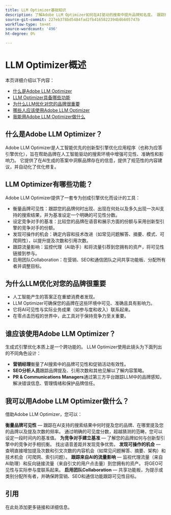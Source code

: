 ```yaml
---
title: LLM Optimizer基础知识
description: 了解Adobe LLM Optimizer如何在AI驱动的搜索中提升品牌知名度。 跟踪提及、引文和见解。 立即开始优化以实现更好的参与和影响。
source-git-commit: 227eb378bd5484fad2fb4165822394b0b605747b
workflow-type: tm+mt
source-wordcount: '496'
ht-degree: 0%

---
```



# LLM Optimizer概述

本页详细介绍以下内容：

* [什么是Adobe LLM Optimizer](#what-is-adobe-llm-optimizer)
* [LLM Optimizer具备哪些功能](#what-are-llm-optimizer-capabilities)
* [为什么LLM优化对您的品牌很重要](#why-llm-optimization-matters-for-your-brand)
* [哪些人应该使用Adobe LLM Optimizer](#who-should-use-adobe-llm-optimizer)
* [我能用Adobe LLM Optimizer做什么](#what-can-i-do-with-adobe-llm-optimizer)

## 什么是Adobe LLM Optimizer？

Adobe LLM Optimizer是人工智能优先的创新型引擎优化应用程序（也称为应答引擎优化），旨在帮助品牌在人工智能驱动的搜索环境中增强可见性、准确性和影响力。 它提供了在AI生成的答案中洞察品牌存在的信息，提供了规范性的内容建议，并自动化了优化修复。

## LLM Optimizer有哪些功能？

Adobe LLM Optimizer提供了一套专为创成引擎优化而设计的工具：

* 衡量品牌可见性：跟踪您的品牌何时出现、出现在何处以及多久出现一次AI支持的搜索结果，并为基准设定一个明确的可见性分数。
* 设定竞争对手的基准：比较您的品牌在语音和展示方面的份额与采用创新型引擎的竞争对手的份额。
* 发现可操作的机会：确定内容和技术改进（如常见问题解答、摘要、模式、可爬网性），以提升提及次数和引用次数。
* 跟踪流量影响：监控代理（AI助手）和将流量引荐到您拥有的资产，将可见性链接到参与。
* 启用团队Collaboration：在营销、SEO和通信团队之间共享功能板、分配所有者并调整目标。


<!-- I'm adding headings because LLMs like them and that way we'll rank better. Generally question format/question words in the the title is preferred. We can discuss. Or we can mirror what we did for Sites Optimizer and have this info on another page-->

## 为什么LLM优化对您的品牌很重要

* 人工智能产生的答案正在重塑消费者发现。
* LLM Optimizer可确保您的品牌在这些环境中可见、准确且具有影响力。
* 它将AI可见性与实际业务成果（如参与度和收入）联系起来。
* 在零点击历程的世界中，此工具对于保持竞争力至关重要。

## 谁应该使用Adobe LLM Optimizer？

生成式引擎优化本质上是一个跨功能的。 LLM Optimizer使用此镜头为下面列出的不同角色设计：

* **营销经理**&#x200B;衡量了AI搜索中的品牌可见性和促销活动有效性。
* **SEO分析人员**&#x200B;跟踪品牌提及、引用次数和其他见解以了解内容策略。
* **PR &amp; Communications Managers**&#x200B;通过第三方平台跟踪LLM中的品牌感知，解决错误信息、管理情绪和保护品牌信任。

## 我可以用Adobe LLM Optimizer做什么？

借助Adobe LLM Optimizer，您可以：

**衡量品牌可见性** — 跟踪在AI支持的搜索结果中何时提及您的品牌、在哪里提及您的品牌以及提及次数的频率。 通过明确的可见度分数，超越猜测的范畴，您可以设定一段时间内的基准值。
**为竞争对手建立基准** — 了解您的品牌如何与创新型引擎中的竞争对手相抗衡。 找出语音差距并发现竞争优势。
**发现可操作的机会** — 查明直接增加提及次数和引文次数的内容机会（如常见问题解答、摘要、架构）和技术机会（可爬网、索引问题）。
**跟踪来自AI的流量影响** — 监视代理流量（来自AI助理）和反向链接流量（来自引文的用户点击量）到您拥有的资产。 将GEO可见性与实际参与度联系起来。
**启用团队Collaboration** — 共享功能板，为提示或类别分配所有者，并确保跨营销、SEO和通信功能跟踪可见性目标。


## 引用

在此处添加更多链接和详细信息。








<!--## Understanding Brand Visibility and AI Search

Use these as guidelines for creating tutorials - some may be covered already in docs

## Using the Brand Presence Dashboard

* Visibility Score
* Mentions and Citations
* Competitor Benchmarking
* Sentiment Trend Analysis


## Exploring the Data Insights Table

* Topic-Level Performance
* Sentiment and Position Analysis
* Citation Breakdown
* Optimization Prioritization


## Tracking Agentic Traffic from AI Crawlers

* Setup and Activation
* Traffic Distribution and Trends
* User Agent and URL Performance Analysis


## Measuring Referral Traffic from AI Citations

* Setup and Activation
* Source, Region, and Channel Filters
* Top Referral URLs and Traffic Quality


## Inspecting URL Performance in AI Responses

* Cited URLs and Prompt Coverage
* Competing URLs and Citation Trends


## Identifying Optimization Opportunities

* Content Fixes (Headings, FAQs, Canonicals)
* Technical Fixes (Blocked Agents, Errors)
* Third-Party Influence Strategies

## Collaborating Across Teams

* Workspace Sharing
* Role-Based Dashboards
* Prompt and Category Ownership


## Configuring Your Brand Monitoring Setup

* Categories and Topics
* Brand and Competitor Aliases
* Domain Switching and Customization -->














